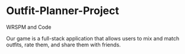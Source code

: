 # Outfit-Planner-Project
WRSPM and Code

Our game is a full-stack application that allows users to mix and match outfits, rate them, and share them with friends.

